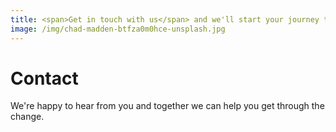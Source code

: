 ```yaml
---
title: <span>Get in touch with us</span> and we'll start your journey together
image: /img/chad-madden-btfza0m0hce-unsplash.jpg
---
```

# Contact

We're happy to hear from you and together we can help you get through the change.